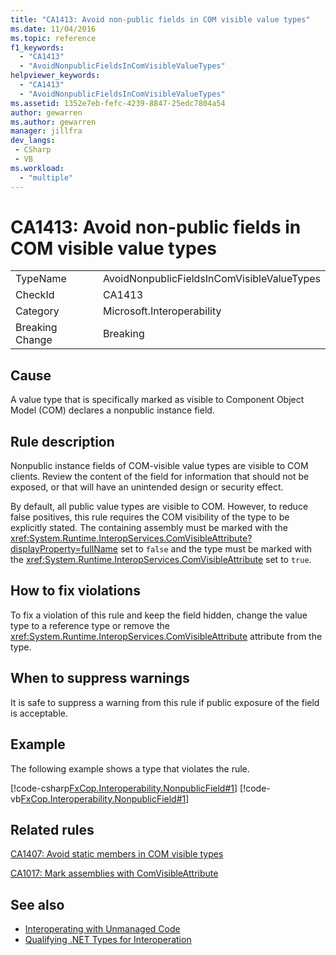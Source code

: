 ```yaml
---
title: "CA1413: Avoid non-public fields in COM visible value types"
ms.date: 11/04/2016
ms.topic: reference
f1_keywords:
  - "CA1413"
  - "AvoidNonpublicFieldsInComVisibleValueTypes"
helpviewer_keywords:
  - "CA1413"
  - "AvoidNonpublicFieldsInComVisibleValueTypes"
ms.assetid: 1352e7eb-fefc-4239-8847-25edc7804a54
author: gewarren
ms.author: gewarren
manager: jillfra
dev_langs:
 - CSharp
 - VB
ms.workload:
  - "multiple"
---
```

# CA1413: Avoid non-public fields in COM visible value types

|||
|-|-|
|TypeName|AvoidNonpublicFieldsInComVisibleValueTypes|
|CheckId|CA1413|
|Category|Microsoft.Interoperability|
|Breaking Change|Breaking|

## Cause
 A value type that is specifically marked as visible to Component Object Model (COM) declares a nonpublic instance field.

## Rule description
 Nonpublic instance fields of COM-visible value types are visible to COM clients. Review the content of the field for information that should not be exposed, or that will have an unintended design or security effect.

 By default, all public value types are visible to COM. However, to reduce false positives, this rule requires the COM visibility of the type to be explicitly stated. The containing assembly must be marked with the <xref:System.Runtime.InteropServices.ComVisibleAttribute?displayProperty=fullName> set to `false` and the type must be marked with the <xref:System.Runtime.InteropServices.ComVisibleAttribute> set to `true`.

## How to fix violations
 To fix a violation of this rule and keep the field hidden, change the value type to a reference type or remove the <xref:System.Runtime.InteropServices.ComVisibleAttribute> attribute from the type.

## When to suppress warnings
 It is safe to suppress a warning from this rule if public exposure of the field is acceptable.

## Example
 The following example shows a type that violates the rule.

 [!code-csharp[FxCop.Interoperability.NonpublicField#1](../code-quality/codesnippet/CSharp/ca1413-avoid-non-public-fields-in-com-visible-value-types_1.cs)]
 [!code-vb[FxCop.Interoperability.NonpublicField#1](../code-quality/codesnippet/VisualBasic/ca1413-avoid-non-public-fields-in-com-visible-value-types_1.vb)]

## Related rules
 [CA1407: Avoid static members in COM visible types](../code-quality/ca1407-avoid-static-members-in-com-visible-types.md)

 [CA1017: Mark assemblies with ComVisibleAttribute](../code-quality/ca1017-mark-assemblies-with-comvisibleattribute.md)

## See also

- [Interoperating with Unmanaged Code](/dotnet/framework/interop/index)
- [Qualifying .NET Types for Interoperation](/dotnet/framework/interop/qualifying-net-types-for-interoperation)